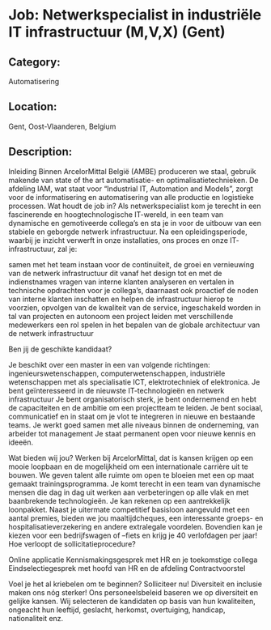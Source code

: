 # Job: Netwerkspecialist in industriële IT infrastructuur (M,V,X) (Gent)
## Category: 
Automatisering
## Location: 
Gent, Oost-Vlaanderen, Belgium
## Description:
Inleiding
Binnen ArcelorMittal België (AMBE) produceren we staal, gebruik makende van state of the art automatisatie- en optimalisatietechnieken.  De afdeling IAM, wat staat voor “Industrial IT, Automation and Models”, zorgt voor de informatisering en automatisering van alle productie en logistieke processen.
Wat houdt de job in? 
Als netwerkspecialist kom je terecht in een fascinerende en hoogtechnologische IT-wereld, in een team van dynamische en gemotiveerde collega’s en sta je in voor de uitbouw van een stabiele en geborgde netwerk infrastructuur.
Na een opleidingsperiode, waarbij je inzicht verwerft in onze installaties, ons proces en onze IT- infrastructuur, zal je:

samen met het team instaan voor de continuïteit, de groei en vernieuwing van de netwerk infrastructuur dit vanaf het design tot en met de indienstnames
vragen van interne klanten analyseren en vertalen in technische opdrachten voor je collega’s,
daarnaast ook proactief de noden van interne klanten inschatten en helpen de infrastructuur hierop te voorzien,
opvolgen van de kwaliteit van de service,
ingeschakeld worden in tal van projecten en autonoom een project leiden met verschillende medewerkers
een rol spelen in het bepalen van de globale architectuur van de netwerk infrastructuur

Ben jij de geschikte kandidaat? 

Je beschikt over een master in een van volgende richtingen: ingenieurswetenschappen, computerwetenschappen, industriële wetenschappen met als specialisatie ICT, elektrotechniek of elektronica.
Je bent geïnteresseerd in de nieuwste IT-technologieën en netwerk infrastructuur
Je bent organisatorisch sterk, je bent ondernemend en hebt de capaciteiten en de ambitie om een projectteam te leiden.
Je bent sociaal, communicatief en in staat om je vlot te integreren in nieuwe en bestaande teams.
Je werkt goed samen met alle niveaus binnen de onderneming, van arbeider tot management
Je staat permanent open voor nieuwe kennis en ideeën.

Wat bieden wij jou? 
Werken bij ArcelorMittal, dat is kansen krijgen op een mooie loopbaan en de mogelijkheid om een internationale carrière uit te bouwen. We geven talent alle ruimte om open te bloeien met een op maat gemaakt trainingsprogramma. Je komt terecht in een team van dynamische mensen die dag in dag uit werken aan verbeteringen op alle vlak en met baanbrekende technologieën.
Je kan rekenen op een aantrekkelijk loonpakket. Naast je uitermate competitief basisloon aangevuld met een aantal premies, bieden we jou maaltijdcheques, een interessante groeps- en hospitalisatieverzekering en andere extralegale voordelen. Bovendien kan je kiezen voor een bedrijfswagen of –fiets en krijg je 40 verlofdagen per jaar!
Hoe verloopt de sollicitatieprocedure?

Online applicatie
Kennismakingsgesprek met HR en je toekomstige collega
Eindselectiegesprek met hoofd van HR en de afdeling
Contractvoorstel

Voel je het al kriebelen om te beginnen? Solliciteer nu!
Diversiteit en inclusie maken ons nóg sterker!
Ons personeelsbeleid baseren we op diversiteit en gelijke kansen. Wij selecteren de kandidaten op basis van hun kwaliteiten, ongeacht hun leeftijd, geslacht, herkomst, overtuiging, handicap, nationaliteit enz.
